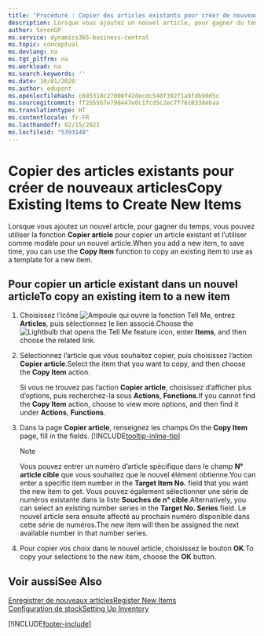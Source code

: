```yaml
---
title: 'Procédure : Copier des articles existants pour créer de nouveaux articles'
description: Lorsque vous ajoutez un nouvel article, pour gagner du temps, vous pouvez utiliser la fonction Copier article pour copier un article existant et l’utiliser comme modèle pour un nouvel article.
author: SorenGP
ms.service: dynamics365-business-central
ms.topic: conceptual
ms.devlang: na
ms.tgt_pltfrm: na
ms.workload: na
ms.search.keywords: ''
ms.date: 10/01/2020
ms.author: edupont
ms.openlocfilehash: c60531dc27008f42decdc540f392f1a9fdb90d5c
ms.sourcegitcommit: ff2b55b7e790447e0c1fcd5c2ec7f7610338ebaa
ms.translationtype: HT
ms.contentlocale: fr-FR
ms.lasthandoff: 02/15/2021
ms.locfileid: "5393148"
---
```

# <a name="copy-existing-items-to-create-new-items"></a><span data-ttu-id="f5168-103">Copier des articles existants pour créer de nouveaux articles</span><span class="sxs-lookup"><span data-stu-id="f5168-103">Copy Existing Items to Create New Items</span></span>

<span data-ttu-id="f5168-104">Lorsque vous ajoutez un nouvel article, pour gagner du temps, vous pouvez utiliser la fonction **Copier article** pour copier un article existant et l’utiliser comme modèle pour un nouvel article.</span><span class="sxs-lookup"><span data-stu-id="f5168-104">When you add a new item, to save time, you can use the **Copy Item** function to copy an existing item to use as a template for a new item.</span></span>  

## <a name="to-copy-an-existing-item-to-a-new-item"></a><span data-ttu-id="f5168-105">Pour copier un article existant dans un nouvel article</span><span class="sxs-lookup"><span data-stu-id="f5168-105">To copy an existing item to a new item</span></span>

1. <span data-ttu-id="f5168-106">Choisissez l’icône ![Ampoule qui ouvre la fonction Tell Me](media/ui-search/search_small.png "Dites-moi ce que vous voulez faire"), entrez **Articles**, puis sélectionnez le lien associé.</span><span class="sxs-lookup"><span data-stu-id="f5168-106">Choose the ![Lightbulb that opens the Tell Me feature](media/ui-search/search_small.png "Tell me what you want to do") icon, enter **Items**, and then choose the related link.</span></span>  
2. <span data-ttu-id="f5168-107">Sélectionnez l’article que vous souhaitez copier, puis choisissez l’action **Copier article**.</span><span class="sxs-lookup"><span data-stu-id="f5168-107">Select the item that you want to copy, and then choose the **Copy Item** action.</span></span>  

    <span data-ttu-id="f5168-108">Si vous ne trouvez pas l’action **Copier article**, choisissez d’afficher plus d’options, puis recherchez-la sous **Actions**, **Fonctions**.</span><span class="sxs-lookup"><span data-stu-id="f5168-108">If you cannot find the **Copy Item** action, choose to view more options, and then find it under **Actions**, **Functions**.</span></span>  

3. <span data-ttu-id="f5168-109">Dans la page **Copier article**, renseignez les champs.</span><span class="sxs-lookup"><span data-stu-id="f5168-109">On the **Copy Item** page, fill in the fields.</span></span> [!INCLUDE[tooltip-inline-tip](includes/tooltip-inline-tip_md.md)]

    > [!NOTE]  
    > <span data-ttu-id="f5168-110">Vous pouvez entrer un numéro d’article spécifique dans le champ **N° article cible** que vous souhaitez que le nouvel élément obtienne.</span><span class="sxs-lookup"><span data-stu-id="f5168-110">You can enter a specific item number in the **Target Item No.** field that you want the new item to get.</span></span> <span data-ttu-id="f5168-111">Vous pouvez également sélectionner une série de numéros existante dans la liste **Souches de n° cible**.</span><span class="sxs-lookup"><span data-stu-id="f5168-111">Alternatively, you can select an existing number series in the **Target No. Series** field.</span></span> <span data-ttu-id="f5168-112">Le nouvel article sera ensuite affecté au prochain numéro disponible dans cette série de numéros.</span><span class="sxs-lookup"><span data-stu-id="f5168-112">The new item will then be assigned the next available number in that number series.</span></span>  

4. <span data-ttu-id="f5168-113">Pour copier vos choix dans le nouvel article, choisissez le bouton **OK**.</span><span class="sxs-lookup"><span data-stu-id="f5168-113">To copy your selections to the new item, choose the **OK** button.</span></span>  

## <a name="see-also"></a><span data-ttu-id="f5168-114">Voir aussi</span><span class="sxs-lookup"><span data-stu-id="f5168-114">See Also</span></span>

[<span data-ttu-id="f5168-115">Enregistrer de nouveaux articles</span><span class="sxs-lookup"><span data-stu-id="f5168-115">Register New Items</span></span>](inventory-how-register-new-items.md)  
[<span data-ttu-id="f5168-116">Configuration de stock</span><span class="sxs-lookup"><span data-stu-id="f5168-116">Setting Up Inventory</span></span>](inventory-setup-inventory.md)  


[!INCLUDE[footer-include](includes/footer-banner.md)]